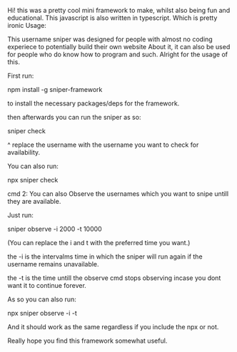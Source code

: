 Hi! this was a pretty cool mini framework to make, whilst also being fun and educational.
This javascript is also written in typescript. Which is pretty ironic
Usage:

This username sniper was designed for people with almost no coding experiece to potentially build their own website About it, it can also be used for people who do know how to program and such. Alright for the usage of this.

First run:

npm install -g sniper-framework

to install the necessary packages/deps for the framework.

then afterwards you can run the sniper as so:

sniper check

^ replace the username with the username you want to check for availability.

You can also run:

npx sniper check

cmd 2:
You can also Observe the usernames which you want to snipe untill they are available.

Just run:

sniper observe -i 2000 -t 10000

(You can replace the i and t with the preferred time you want.)

the -i is the intervalms time in which the sniper will run again if the username remains unavailable.

the -t is the time untill the observe cmd stops observing incase you dont want it to continue forever.

As so you can also run:

npx sniper observe -i -t

And it should work as the same regardless if you include the npx or not.

Really hope you find this framework somewhat useful.
